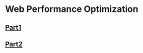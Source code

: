# Web Performance Optimization

## [Part1](https://github.com/numeru/web-performance-optimization/tree/main/part1)

## [Part2](https://github.com/numeru/web-performance-optimization/tree/main/part2)
